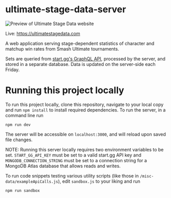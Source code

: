 # ultimate-stage-data-server

![Preview of Ultimate Stage Data website](preview.gif)

Live: https://ultimatestagedata.com

A web application serving stage-dependent statistics of character and matchup win rates from Smash Ultimate tournaments.

Sets are queried from [start.gg's GraphQL API](https://developer.start.gg/docs/intro), processed by the server, and stored in a separate database. Data is updated on the server-side each Friday.

# Running this project locally

To run this project locally, clone this repository, navigate to your local copy and run `npm install` to install required dependencies. To run the server, in a command line run
```
npm run dev
```
The server will be accessible on `localhost:3000`, and will reload upon saved file changes.

NOTE: Running this server locally requires two environment variables to be set. `START_GG_API_KEY` must be set to a valid start.gg API key and `MONGODB_CONNECTION_STRING` must be set to a connection string for a MongoDB Atlas database that allows reads and writes.

To run code snippets testing various utility scripts (like those in `/misc-data/exampleApiCalls.js`), edit `sandbox.js` to your liking and run
```
npm run sandbox
```